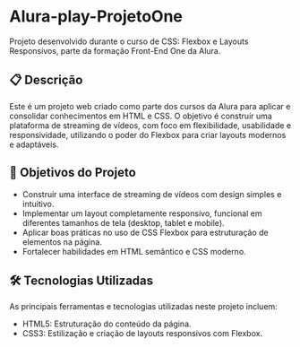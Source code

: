 # Alura-play-ProjetoOne
Projeto desenvolvido durante o curso de CSS: Flexbox e Layouts Responsivos, parte da formação Front-End One da Alura.

## 📋 Descrição
Este é um projeto web criado como parte dos cursos da Alura para aplicar e consolidar conhecimentos em HTML e CSS. O objetivo é construir uma plataforma de streaming de vídeos, com foco em flexibilidade, usabilidade e responsividade, utilizando o poder do Flexbox para criar layouts modernos e adaptáveis.

## 🎯 Objetivos do Projeto
- Construir uma interface de streaming de vídeos com design simples e intuitivo.
- Implementar um layout completamente responsivo, funcional em diferentes tamanhos de tela (desktop, tablet e mobile).
- Aplicar boas práticas no uso de CSS Flexbox para estruturação de elementos na página.
- Fortalecer habilidades em HTML semântico e CSS moderno.

## 🛠 Tecnologias Utilizadas
As principais ferramentas e tecnologias utilizadas neste projeto incluem:
- HTML5: Estruturação do conteúdo da página.
- CSS3: Estilização e criação de layouts responsivos com Flexbox.

